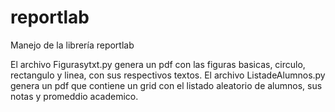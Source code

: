 # reportlab
Manejo de la librería reportlab

El archivo Figurasytxt.py genera un pdf con las figuras basicas, circulo, rectangulo y linea, con sus respectivos textos.
El archivo ListadeAlumnos.py genera un pdf que contiene un grid con el listado aleatorio de alumnos, sus notas y promeddio academico.

